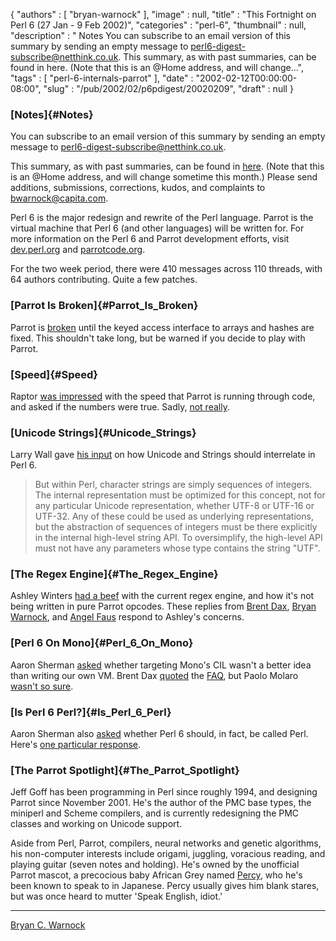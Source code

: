 {
   "authors" : [
      "bryan-warnock"
   ],
   "image" : null,
   "title" : "This Fortnight on Perl 6 (27 Jan - 9 Feb 2002)",
   "categories" : "perl-6",
   "thumbnail" : null,
   "description" : " Notes You can subscribe to an email version of this summary by sending an empty message to perl6-digest-subscribe@netthink.co.uk. This summary, as with past summaries, can be found in here. (Note that this is an @Home address, and will change...",
   "tags" : [
      "perl-6-internals-parrot"
   ],
   "date" : "2002-02-12T00:00:00-08:00",
   "slug" : "/pub/2002/02/p6pdigest/20020209",
   "draft" : null
}





### [Notes]{#Notes}

You can subscribe to an email version of this summary by sending an
empty message to <perl6-digest-subscribe@netthink.co.uk>.

This summary, as with past summaries, can be found in
[here](http://members.home.com/bcwarno/Perl6/digests/). (Note that this
is an @Home address, and will change sometime this month.) Please send
additions, submissions, corrections, kudos, and complaints to
<bwarnock@capita.com>.

Perl 6 is the major redesign and rewrite of the Perl language. Parrot is
the virtual machine that Perl 6 (and other languages) will be written
for. For more information on the Perl 6 and Parrot development efforts,
visit [dev.perl.org](http://dev.perl.org/perl6/) and
[parrotcode.org](http://www.parrotcode.org/).

For the two week period, there were 410 messages across 110 threads,
with 64 authors contributing. Quite a few patches.

### [Parrot Is Broken]{#Parrot_Is_Broken}

Parrot is
[broken](http://archive.develooper.com/perl6-internals@perl.org/msg08358.html)
until the keyed access interface to arrays and hashes are fixed. This
shouldn't take long, but be warned if you decide to play with Parrot.

### [Speed]{#Speed}

Raptor [was
impressed](http://archive.develooper.com/perl6-internals@perl.org/msg08274.html)
with the speed that Parrot is running through code, and asked if the
numbers were true. Sadly, [not
really](http://archive.develooper.com/perl6-internals@perl.org/msg08285.html).

### [Unicode Strings]{#Unicode_Strings}

Larry Wall gave [his
input](http://archive.develooper.com/perl6-internals@perl.org/msg08156.html)
on how Unicode and Strings should interrelate in Perl 6.

> But within Perl, character strings are simply sequences of integers.
> The internal representation must be optimized for this concept, not
> for any particular Unicode representation, whether UTF-8 or UTF-16 or
> UTF-32. Any of these could be used as underlying representations, but
> the abstraction of sequences of integers must be there explicitly in
> the internal high-level string API. To oversimplify, the high-level
> API must not have any parameters whose type contains the string "UTF".

### [The Regex Engine]{#The_Regex_Engine}

Ashley Winters [had a
beef](http://archive.develooper.com/perl6-internals@perl.org/msg08143.html)
with the current regex engine, and how it's not being written in pure
Parrot opcodes. These replies from [Brent
Dax](http://archive.develooper.com/perl6-internals@perl.org/msg08147.html),
[Bryan
Warnock](http://archive.develooper.com/perl6-internals@perl.org/msg08179.html),
and [Angel
Faus](http://archive.develooper.com/perl6-internals@perl.org/msg08146.html)
respond to Ashley's concerns.

### [Perl 6 On Mono]{#Perl_6_On_Mono}

Aaron Sherman
[asked](http://archive.develooper.com/perl6-language@perl.org/msg09130.html)
whether targeting Mono's CIL wasn't a better idea than writing our own
VM. Brent Dax
[quoted](http://archive.develooper.com/perl6-language@perl.org/msg09131.html)
the [FAQ](http://www.parrotcode.org/faq/), but Paolo Molaro [wasn't so
sure](http://archive.develooper.com/perl6-language@perl.org/msg09134.html).

### [Is Perl 6 Perl?]{#Is_Perl_6_Perl}

Aaron Sherman also
[asked](http://archive.develooper.com/perl6-language@perl.org/msg09089.html)
whether Perl 6 should, in fact, be called Perl. Here's [one particular
response](http://archive.develooper.com/perl6-language@perl.org/msg09112.html).

### [The Parrot Spotlight]{#The_Parrot_Spotlight}

Jeff Goff has been programming in Perl since roughly 1994, and designing
Parrot since November 2001. He's the author of the PMC base types, the
miniperl and Scheme compilers, and is currently redesigning the PMC
classes and working on Unicode support.

Aside from Perl, Parrot, compilers, neural networks and genetic
algorithms, his non-computer interests include origami, juggling,
voracious reading, and playing guitar (seven notes and holding). He's
owned by the unofficial Parrot mascot, a precocious baby African Grey
named [Percy](http://members.home.net/bcwarno/Perl6/percy.jpg), who he's
been known to speak to in Japanese. Percy usually gives him blank
stares, but was once heard to mutter 'Speak English, idiot.'

------------------------------------------------------------------------

[Bryan C. Warnock](http://members.home.com/bcwarno/Perl6/)


